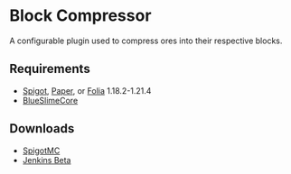 # Block Compressor

A configurable plugin used to compress ores into their respective blocks.

## Requirements

- [Spigot](https://www.spigotmc.org/), [Paper](https://papermc.io/downloads/paper), or [Folia](https://papermc.io/software/folia) 1.18.2-1.21.4
- [BlueSlimeCore](https://www.spigotmc.org/resources/83189/)

## Downloads

- [SpigotMC](https://www.spigotmc.org/resources/88448/)
- [Jenkins Beta](https://jenkins.sirblobman.xyz/job/SirBlobman/job/Block-Compressor/job/main/)
